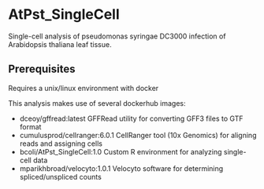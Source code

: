 # AtPst_SingleCell
Single-cell analysis of pseudomonas syringae DC3000 infection of Arabidopsis thaliana leaf tissue.

## Prerequisites
Requires a unix/linux environment with docker

This analysis makes use of several dockerhub images:
  * dceoy/gffread:latest          GFFRead utility for converting GFF3 files to GTF format
  * cumulusprod/cellranger:6.0.1  CellRanger tool (10x Genomics) for aligning reads and assigning cells
  * bcoli/AtPst_SingleCell:1.0    Custom R environment for analyzing single-cell data
  * mparikhbroad/velocyto:1.0.1   Velocyto software for determining spliced/unspliced counts

